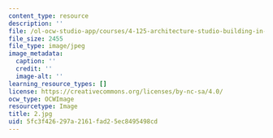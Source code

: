 ```yaml
---
content_type: resource
description: ''
file: /ol-ocw-studio-app/courses/4-125-architecture-studio-building-in-landscapes-fall-2002/5fc3f426297a2161fad25ec8495498cd_2.jpg
file_size: 2455
file_type: image/jpeg
image_metadata:
  caption: ''
  credit: ''
  image-alt: ''
learning_resource_types: []
license: https://creativecommons.org/licenses/by-nc-sa/4.0/
ocw_type: OCWImage
resourcetype: Image
title: 2.jpg
uid: 5fc3f426-297a-2161-fad2-5ec8495498cd
---
```

